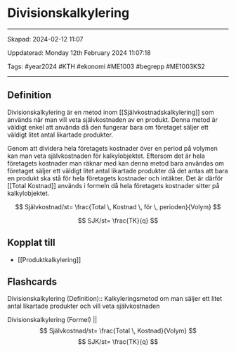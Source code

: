# Divisionskalkylering

---

Skapad: 2024-02-12 11:07

Uppdaterad: Monday 12th February 2024 11:07:18

Tags: #year2024 #KTH #ekonomi #ME1003 #begrepp #ME1003KS2

---

## Definition

Divisionskalkylering är en metod inom [[Självkostnadskalkylering]] som används när man vill veta självkostnaden av en produkt. Denna metod är väldigt enkel att använda då den fungerar bara om företaget säljer ett väldigt litet antal likartade produkter.

Genom att dividera hela företagets kostnader över en period på volymen kan man veta självkostnaden för kalkylobjektet. Eftersom det är hela företagets kostnader man räknar med kan denna metod bara användas om företaget säljer ett väldigt litet antal likartade produkter då det antas att bara en produkt ska stå för hela företagets kostnader och intäkter. Det är därför [[Total Kostnad]] används i formeln då hela företagets kostnader sitter på kalkylobjektet.

$$
Självkostnad/st= \frac{Total \, Kostnad \, för \, perioden}{Volym}
$$

$$
SJK/st= \frac{TK}{q}
$$

## Kopplat till

- [[Produktkalkylering]]

## Flashcards

Divisionskalkylering (Definition):: Kalkyleringsmetod om man säljer ett litet antal likartade produkter och vill veta självkostnaden
<!--SR:!2000-01-01,1,250!2024-02-16,3,250-->

Divisionskalkylering (Formel)
||
$$
Självkostnad/st= \frac{Total \, Kostnad}{Volym}
$$
$$
SJK/st= \frac{TK}{q}
$$
<!--SR:!2024-02-16,3,250-->
